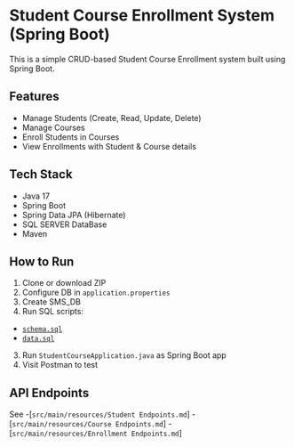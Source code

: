 # Student Course Enrollment System (Spring Boot)

This is a simple CRUD-based Student Course Enrollment system built using Spring Boot.

## Features

- Manage Students (Create, Read, Update, Delete)
- Manage Courses
- Enroll Students in Courses
- View Enrollments with Student & Course details

## Tech Stack

- Java 17
- Spring Boot
- Spring Data JPA (Hibernate)
- SQL SERVER DataBase
- Maven

## How to Run

1. Clone or download ZIP
2. Configure DB in `application.properties`
3. Create SMS_DB 
4. Run SQL scripts:
- [`schema.sql`](src/main/resources/schema.sql)
- [`data.sql`](src/main/resources/data.sql)

3. Run `StudentCourseApplication.java` as Spring Boot app
4. Visit Postman to test

## API Endpoints

See 
-[`src/main/resources/Student Endpoints.md`]
-[`src/main/resources/Course Endpoints.md`]
-[`src/main/resources/Enrollment Endpoints.md`]


